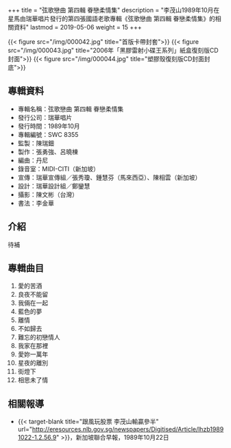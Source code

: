 +++
title = "弦歌戀曲 第四輯 眷戀柔情集"
description = "李茂山1989年10月在星馬由瑞華唱片發行的第四張國語老歌專輯《弦歌戀曲 第四輯 眷戀柔情集》的相關資料"
lastmod = 2019-05-06
weight = 15
+++

{{< figure src="/img/000042.jpg"  title="首版卡帶封套">}}
{{< figure src="/img/000043.jpg" title="2006年「黑膠雷射小碟王系列」紙盒復刻版CD封面">}}
{{< figure src="/img/000044.jpg" title="塑膠殼復刻版CD封面封底">}}

## 專輯資料

* 專輯名稱：弦歌戀曲 第四輯 眷戀柔情集
* 發行公司：瑞華唱片
* 發行時間：1989年10月
* 專輯編號：SWC 8355
* 監製：陳瑞鈿
* 製作：張勇強、呂曉棟
* 編曲：丹尼
* 錄音室：MIDI-CITI（新加坡）
* 宣傳：瑞華宣傳組／張秀瓊、鍾慧芬（馬來西亞）、陳相雲（新加坡）
* 設計：瑞華設計組／鄭鑾慧
* 攝影：陳文彬（台灣）
* 書法：李金華

## 介紹

待補


## 專輯曲目

1. 愛的苦酒
2. 良夜不能留
3. 我倆在一起
4. 藍色的夢
5. 離情
6. 不如歸去
7. 難忘的初戀情人
8. 我家在那裡
9. 愛妳一萬年
10. 星夜的離別
11. 街燈下
12. 相思未了情

## 相關報導
* {{< target-blank title="跟風玩股票 李茂山輸贏參半" url="http://eresources.nlb.gov.sg/newspapers/Digitised/Article/lhzb19891022-1.2.56.9" >}}，新加坡聯合早報，1989年10月22日
